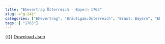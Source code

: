 ```yaml
---
title: "Ehevertrag Österreich - Bayern 1765"
slug: ="g-241"
categories: ["Ehevertrag", "Bräutigam:Österreich", "Braut: Bayern", "Eheschließung vollzogen?:Ja", "verschiedenkonfessionelle Ehe?:Nein", "Dynastie Bräutigam:Habsburg (Österreich)", "Akteur Bräutigam:Habsburg (Österreich)", "Akteur Braut:Wittelsbach (Bayern)", "Textbezug?:nein", "Ständisch?:nein", "Ratifikation?:ja", "Sonstiges?:nein", "Bräutigam:Österreich", "Braut: Bayern"]
tags: [ "1765"]
---
```

<!--more-->
{{<v23>}}
[Download Json](/vertraege/vertrag-241.json)
